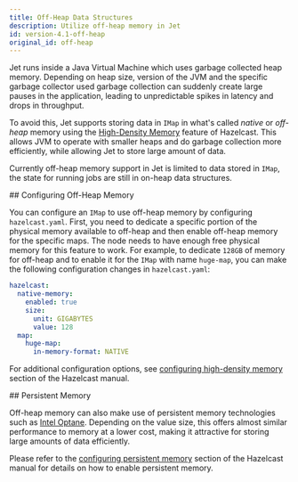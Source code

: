 ```yaml
---
title: Off-Heap Data Structures
description: Utilize off-heap memory in Jet
id: version-4.1-off-heap
original_id: off-heap
---
```


Jet runs inside a Java Virtual Machine which uses garbage collected heap
memory. Depending on heap size, version of the JVM and the specific
garbage collector used garbage collection can suddenly create large
pauses in the application, leading to unpredictable spikes in latency
and drops in throughput.

To avoid this, Jet supports storing data in `IMap` in what's called
_native_ or _off-heap_ memory using the [High-Density Memory](https://docs.hazelcast.org/docs/{imdg-version}/manual/html-single/index.html#using-high-density-memory-store-with-map)
feature of Hazelcast. This allows JVM to operate with smaller heaps and
do garbage collection more efficiently, while allowing Jet to store
large amount of data.

Currently off-heap memory support in Jet is limited to data stored in
`IMap`, the state for running jobs are still in on-heap data structures.

## Configuring Off-Heap Memory

You can configure an `IMap` to use off-heap memory by configuring
`hazelcast.yaml`. First, you need to dedicate a specific portion of the
physical memory available to off-heap and then enable off-heap memory
for the specific maps. The node needs to have enough free physical
memory for this feature to work. For example, to dedicate `128GB` of
memory for off-heap and to enable it for the `IMap` with name
`huge-map`, you can make the following configuration changes in
`hazelcast.yaml`:

```yaml
hazelcast:
  native-memory:
    enabled: true
    size:
      unit: GIGABYTES
      value: 128
  map:
    huge-map:
      in-memory-format: NATIVE
```

For additional configuration options, see [configuring high-density memory](https://docs.hazelcast.org/docs/{imdg-version}/manual/html-single/index.html#configuring-high-density-memory-store)
section of the Hazelcast manual.

## Persistent Memory

Off-heap memory can also make use of persistent memory technologies such
as [Intel Optane](https://www.intel.com/content/www/us/en/architecture-and-technology/optane-dc-persistent-memory.html).
Depending on the value size, this offers almost similar performance to
memory at a lower cost, making it attractive for storing large amounts
of data efficiently.

Please refer to the [configuring persistent memory](https://docs.hazelcast.org/docs/{imdg-version}/manual/html-single/index.html#using-persistent-memory)
section of the Hazelcast manual for details on how to enable persistent
memory.
